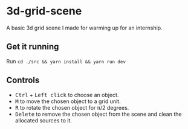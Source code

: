 # 3d-grid-scene
A basic 3d grid scene I made for warming up for an internship.

## Get it running

Run `cd ./src && yarn install && yarn run dev`

## Controls

- <kbd>Ctrl</kbd> + <kbd>Left click</kbd> to choose an object.
- <kbd>M</kbd> to move the chosen object to a grid unit.
- <kbd>R</kbd> to rotate the chosen object for π/2 degrees.
- <kbd>Delete</kbd> to remove the chosen object from the scene and clean the allocated sources to it.
